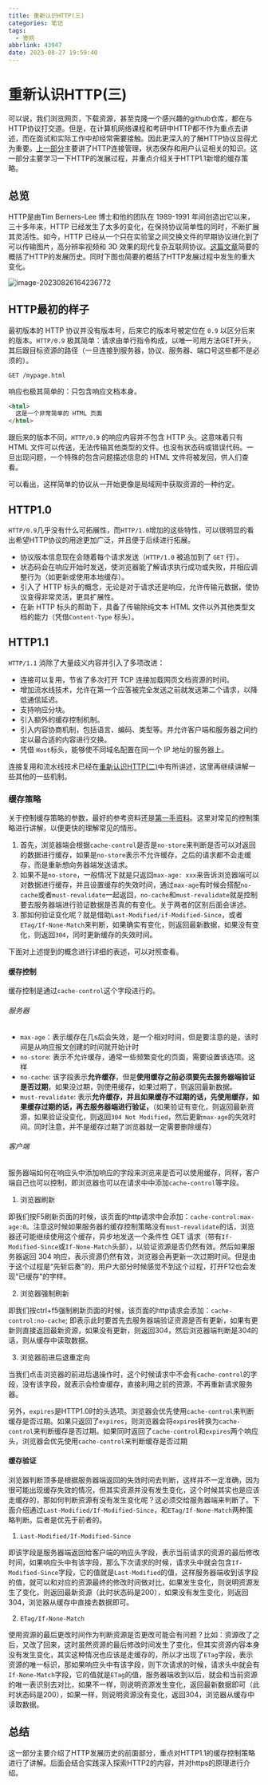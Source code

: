 ```yaml
---
title: 重新认识HTTP(三)
categories: 笔记
tags:
  - 寄网
abbrlink: 43947
date: 2023-08-27 19:59:40
---
```

# 重新认识HTTP(三)

可以说，我们浏览网页，下载资源，甚至克隆一个感兴趣的github仓库，都在与HTTP协议打交道。但是，在计算机网络课程和考研中HTTP都不作为重点去讲述，而在面试和实际工作中却经常需要接触。因此更深入的了解HTTP协议显得尤为重要。[上一部分](https://lunaticsky-tql.github.io/posts/31511/)主要讲了HTTP连接管理，状态保存和用户认证相关的知识。这一部分主要学习一下HTTP的发展过程，并重点介绍关于HTTP1.1新增的缓存策略。

## 总览

HTTP是由Tim Berners-Lee 博士和他的团队在 1989-1991 年间创造出它以来，三十多年来，HTTP  已经发生了太多的变化，在保持协议简单性的同时，不断扩展其灵活性。如今，HTTP  已经从一个只在实验室之间交换文件的早期协议进化到了可以传输图片，高分辨率视频和 3D 效果的现代复杂互联网协议。[这篇文章](https://developer.mozilla.org/zh-CN/docs/Web/HTTP/Basics_of_HTTP/Evolution_of_HTTP)简要的概括了HTTP的发展历史。同时下图也简要的概括了HTTP发展过程中发生的重大变化。

![image-20230826164236772](https://raw.githubusercontent.com/Lunaticsky-tql/blog_article_resources/main/%E9%87%8D%E6%96%B0%E8%AE%A4%E8%AF%86HTTP(%E4%B8%89)/20230827195938113772_270_image-20230826164236772.png)

## HTTP最初的样子

最初版本的 HTTP 协议并没有版本号，后来它的版本号被定位在 `0.9` 以区分后来的版本。`HTTP/0.9` 极其简单：请求由单行指令构成，以唯一可用方法GET开头，其后跟目标资源的路径（一旦连接到服务器，协议、服务器、端口号这些都不是必须的）。

```http
GET /mypage.html
```

响应也极其简单的：只包含响应文档本身。

```html
<html>
  这是一个非常简单的 HTML 页面
</html>
```

跟后来的版本不同，`HTTP/0.9` 的响应内容并不包含 HTTP 头。这意味着只有 HTML 文件可以传送，无法传输其他类型的文件。也没有状态码或错误代码。一旦出现问题，一个特殊的包含问题描述信息的 HTML 文件将被发回，供人们查看。

可以看出，这样简单的协议从一开始更像是局域网中获取资源的一种约定。

## HTTP1.0

`HTTP/0.9`几乎没有什么可拓展性，而`HTTP/1.0`增加的这些特性，可以很明显的看出希望HTTP协议的用途更加广泛，并且便于后续进行拓展。

- 协议版本信息现在会随着每个请求发送（`HTTP/1.0` 被追加到了 `GET` 行）。
- 状态码会在响应开始时发送，使浏览器能了解请求执行成功或失败，并相应调整行为（如更新或使用本地缓存）。
- 引入了 HTTP 标头的概念，无论是对于请求还是响应，允许传输元数据，使协议变得非常灵活，更具扩展性。
- 在新 HTTP 标头的帮助下，具备了传输除纯文本 HTML 文件以外其他类型文档的能力（凭借`Content-Type` 标头）。

## HTTP1.1

`HTTP/1.1` 消除了大量歧义内容并引入了多项改进：

- 连接可以复用，节省了多次打开 TCP 连接加载网页文档资源的时间。
- 增加流水线技术，允许在第一个应答被完全发送之前就发送第二个请求，以降低通信延迟。
- 支持响应分块。
- 引入额外的缓存控制机制。
- 引入内容协商机制，包括语言、编码、类型等。并允许客户端和服务器之间约定以最合适的内容进行交换。
- 凭借 `Host`标头，能够使不同域名配置在同一个 IP 地址的服务器上。

连接复用和流水线技术已经在[重新认识HTTP(二)](https://lunaticsky-tql.github.io/posts/31511/)中有所讲述，这里再继续讲解一些其他的一些机制。

### 缓存策略

关于控制缓存策略的参数，最好的参考资料还是[第一手资料](https://developer.mozilla.org/en-US/docs/Web/HTTP/Headers/Cache-Control)。这里对常见的控制策略进行讲解，以便更快的理解常见的情形。

1. 首先，浏览器端会根据`cache-control`是否是`no-store`来判断是否可以对返回的数据进行缓存，如果是`no-store`表示不允许缓存，之后的请求都不会走缓存，而是重新想向务器端发送请求。
2. 如果不是`no-store`，一般情况下就是只返回`max-age: xxx`来告诉浏览器端可以对数据进行缓存，并且设置缓存的失效时间，通过`max-age`有时候会搭配`no-cache`或者`must-revalidate`一起返回，`no-cache`和`must-revalidate`就是控制要去服务器端进行验证数据是否真的有变化。关于两者的区别后面会讲述。
3. 那如何验证变化呢？就是借助`Last-Modified/if-Modified-Since`，或者`ETag/If-None-Match`来判断，如果确实有变化，则返回最新数据，如果没有变化，则返回`304`，同时更新缓存的失效时间。

下面对上述提到的概念进行详细的表述，可以对照查看。

#### 缓存控制

缓存控制是通过`cache-control`这个字段进行的。

###### 服务器

- `max-age`：表示缓存在几s后会失效，是一个相对时间，但是要注意的是，该时间是从响应报文创建的时间就开始计时
- `no-store`: 表示不允许缓存，通常一些频繁变化的页面，需要设置该选项。这样
- `no-cache`: 该字段表示**允许缓存**，但是**使用缓存之前必须要先去服务器端验证是否过期**，如果没过期，则使用缓存，如果过期了，则返回最新数据。
- `must-revalidate`: 表示**允许缓存，并且如果缓存不过期的话，先使用缓存，如果缓存过期的话，再去服务器端进行验证，**（如果验证有变化，则返回最新资源，如果验证没变化，则返回`304 Not Modified`，然后更新`max-age`的失效时间。同时注意，并不是缓存过期了浏览器就一定需要删除缓存）

###### 客户端

服务器端如何在响应头中添加响应的字段来浏览来是否可以使用缓存，同样，客户端自己也可以控制，即浏览器也可以在请求中中添加`cache-control`等字段。

1. 浏览器刷新

即我们按F5刷新页面的时候，该页面的http请求中会添加：`cache-control:max-age:0`。注意这时候如果服务器的缓存控制策略没有`must-revalidate`的话，浏览器还可能继续使用这个缓存，异步地发送一个条件性 GET 请求（带有`If-Modified-Since`或`If-None-Match`头部），以验证资源是否仍然有效。然后如果服务器返回 304 响应，表示资源仍然有效，浏览器会再更新一次过期时间。但是由于这个过程是“先斩后奏”的，用户大部分时候感觉不到这个过程，打开F12也会发现“已缓存”的字样。

2. 浏览器强制刷新

即我们按ctrl+f5强制刷新页面的时候，该页面的http请求会添加：`cache-control:no-cache`; 即表示此时要首先去服务器端验证资源是否有更新，如果有更新则直接返回最新资源，如果没有更新，则返回304，然后浏览器端判断是304的话，则从缓存中读取数据。

3. 浏览器前进后退重定向

当我们点击浏览器的前进后退操作时，这个时候请求中不会有`cache-control`的字段，没有该字段，就表示会检查缓存，直接利用之前的资源，不再重新请求服务器。

另外，`expires`是HTTP1.0时的头选项。浏览器会优先使用`cache-control`来判断缓存是否过期。如果只返回了`expires`，则浏览器会将`expires`转换为`cache-control`来判断缓存是否过期。如果同时返回了`cache-control`和`expires`两个响应头，浏览器会优先使用`cache-control`来判断缓存是否过期

#### 缓存验证

浏览器判断顶多是根据服务器端返回的失效时间去判断，这样并不一定准确，因为很可能出现缓存失效的情况，但其实资源并没有发生变化，这个时候其实也是应该走缓存的，那如何判断资源有没有发生变化呢？这必须交给服务器端来判断了。下面介绍通过`Last-Modified/If-Modified-Since`，和`ETag/If-None-Match`两种策略判断。后者是优先于前者的。

1. `Last-Modified/If-Modified-Since`

即该字段是服务器端返回给客户端的响应头字段，表示当前请求的资源的最后修改时间，如果响应头中有该字段，那么下次请求的时候，请求头中就会包含`If-Modified-Since`字段，它的值就是`Last-Modified`的值，这样服务器端收到该字段的值，就可以和对应的资源最终的修改时间做对比，如果发生变化，则说明资源发生了变化，则返回最新资源（此时状态码是200），如果没有发生变化，则返回304，浏览器从缓存中直接去数据即可。

2. `ETag/If-None-Match`

使用资源的最后更改时间作为判断资源是否更改可能会有问题？比如：资源改了之后，又改了回来，这时虽然资源的最后修改时间发生了变化，但其实资源内容本身没有发生变化，其实这种情况也应该是走缓存的，所以才出现了`ETag`字段，表示资源的唯一标识，那如果响应头中有该字段，则下次请求的时候，请求头中就会有`If-None-Match`字段，它的值就是`ETag`的值，服务器端收到以后，就会和当前资源的唯一表识别去对比，如果不一样，则说明资源发生变化，返回最新数据即可（此时状态码是200），如果一样，则说明资源没有变化，返回304，浏览器从缓存中读取数据。

## 总结

这一部分主要介绍了HTTP发展历史的前面部分，重点对HTTP1.1的缓存控制策略进行了讲解。后面会结合实践深入探索HTTP2的内容，并对https的原理进行介绍。
